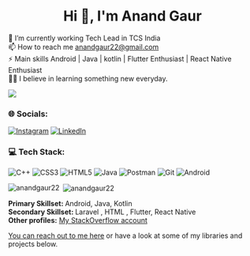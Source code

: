 
<h1 align="center">Hi 👋, I'm Anand Gaur</h1>

🌱 I’m currently working Tech Lead in TCS India <br>📫 How to reach me anandgaur22@gmail.com<br>⚡ Main skills Android | Java | kotlin | Flutter Enthusiast | React Native Enthusiast <br>👨‍🎓 I believe in learning something new everyday.



![](https://komarev.com/ghpvc/?username=anandgaur22)

### 🌐 Socials:
 [![Instagram](https://img.shields.io/badge/Instagram-%23E4405F.svg?logo=Instagram&style=for-the-badge&logoColor=white)](https://instagram.com/tech.anandgaur) [![LinkedIn](https://img.shields.io/badge/LinkedIn-%230077B5.svg?logo=linkedin&style=for-the-badge&logoColor=white)](https://linkedin.com/in/anandgaur22) 


### 💻 Tech Stack:
![C++](https://img.shields.io/badge/c++-%2300599C.svg?style=for-the-badge&logo=c%2B%2B&logoColor=white) ![CSS3](https://img.shields.io/badge/css3-%231572B6.svg?style=for-the-badge&logo=css3&logoColor=white) ![HTML5](https://img.shields.io/badge/html5-%23E34F26.svg?style=for-the-badge&logo=html5&logoColor=white) ![Java](https://img.shields.io/badge/java-%23ED8B00.svg?style=for-the-badge&logo=java&logoColor=white) ![Postman](https://img.shields.io/badge/Postman-FF6C37?style=for-the-badge&logo=postman&logoColor=white) ![Git](https://img.shields.io/badge/git-%23F05033.svg?style=for-the-badge&logo=git&logoColor=white) ![Android](https://img.shields.io/badge/Android-3DDC84?style=for-the-badge&logo=android&logoColor=white)



<p><img align="left" src="https://github-readme-stats.vercel.app/api/top-langs/?username=anandgaur22&layout=compact&hide=html" alt="anandgaur22" /></p>

<p>&nbsp;<img align="center" src="https://github-readme-stats.vercel.app/api?username=anandgaur22&show_icons=true" alt="anandgaur22" /></p>



<b>Primary Skillset: </b> Android, Java, Kotlin <br/>
<b>Secondary Skillset: </b> Laravel , HTML , Flutter, React Native <br/>
<b>Other profiles:</b>
<a href = "https://stackoverflow.com/users/8193289/anand-gaur" target="_blank">My StackOverflow account</a>

<a href = "https://www.linkedin.com/in/anand-gaur-498ab8a4/" target="_blank">You can reach out to me here</a> or have a look at some of my libraries and projects below.
